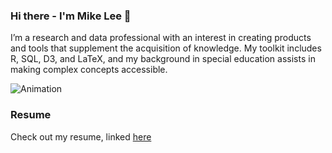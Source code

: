 ### Hi there - I'm Mike Lee 👋

I’m a research and data professional with an interest in creating products and tools that supplement the acquisition of knowledge. My toolkit includes R, SQL, D3, and LaTeX, and my background in special education assists in making complex concepts accessible. 

![Animation](https://d33wubrfki0l68.cloudfront.net/5c9a4243f27660869fcd886baf7b2e32da203edc/d754e/img/lineeducationloans.gif
)

### Resume
Check out my resume, linked [here](http://www.mikelee.co/Michael_Lee_Resume.pdf)

